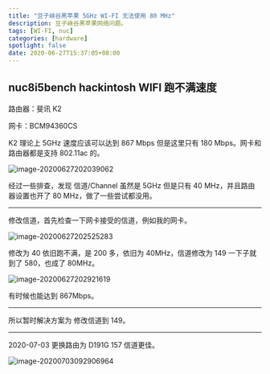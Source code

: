 ```yaml
---
title: "豆子峡谷黑苹果 5GHz WI-FI 无法使用 80 MHz"
description: 豆子峡谷黑苹果网络问题。
tags: [WI-FI, nuc]
categories: [hardware]
spotlight: false
date: 2020-06-27T15:37:05+08:00
---
```


## nuc8i5bench hackintosh WIFI 跑不满速度

路由器：斐讯 K2

网卡：BCM94360CS

K2 理论上 5GHz 速度应该可以达到 867 Mbps 但是这里只有 180 Mbps。网卡和路由器都是支持 802.11ac 的。

![image-20200627202039062](https://tva1.sinaimg.cn/large/007S8ZIlgy1gg74esygwwj307t06y76w.jpg)

经过一些排查，发现 信道/Channel 虽然是 5GHz 但是只有 40 MHz，并且路由器设置也开了 80 MHz，做了一些尝试都没用。

------------

修改信道，首先检查一下网卡接受的信道，例如我的网卡。

![image-20200627202525283](https://tva1.sinaimg.cn/large/007S8ZIlgy1gg74exhdoqj30fl016weg.jpg)

修改为 40 依旧跑不满，是 200 多，依旧为 40MHz，信道修改为 149 一下子就到了 580，也成了 80MHz。

![image-20200627202921619](https://tva1.sinaimg.cn/large/007S8ZIlgy1gg74eqrhqcj307q06y75l.jpg)

有时候也能达到 867Mbps。

-----------------

所以暂时解决方案为 修改信道到 149。

----

2020-07-03 更换路由为 D191G 157 信道更佳。

![image-20200703092906964](https://tva1.sinaimg.cn/large/007S8ZIlgy1ggdj1kkckpj307u06gjti.jpg)

